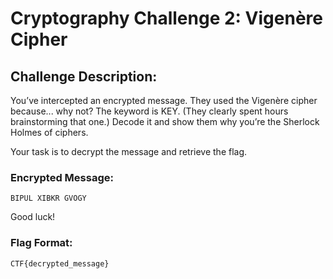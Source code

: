 # Cryptography Challenge 2: Vigenère Cipher

## Challenge Description:
You’ve intercepted an encrypted message. They used the Vigenère cipher because... why not? The keyword is KEY. (They clearly spent hours brainstorming that one.) Decode it and show them why you’re the Sherlock Holmes of ciphers.

Your task is to decrypt the message and retrieve the flag.

### Encrypted Message:
`BIPUL XIBKR GVOGY`

Good luck!

### Flag Format:
`CTF{decrypted_message}`
